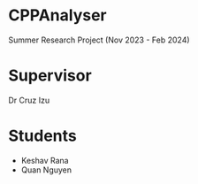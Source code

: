 # CPPAnalyser

Summer Research Project (Nov 2023 - Feb 2024)

# Supervisor 
Dr Cruz Izu

# Students
* Keshav Rana
* Quan Nguyen
